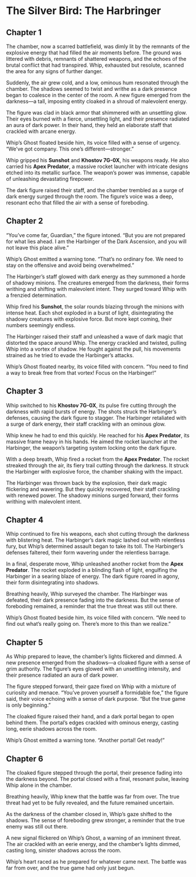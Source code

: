 # The Silver Bird: The Harbringer

## Chapter 1

The chamber, now a scarred battlefield, was dimly lit by the remnants of the explosive energy that had filled the air moments before. The ground was littered with debris, remnants of shattered weapons, and the echoes of the brutal conflict that had transpired. Whip, exhausted but resolute, scanned the area for any signs of further danger.

Suddenly, the air grew cold, and a low, ominous hum resonated through the chamber. The shadows seemed to twist and writhe as a dark presence began to coalesce in the center of the room. A new figure emerged from the darkness—a tall, imposing entity cloaked in a shroud of malevolent energy.

The figure was clad in black armor that shimmered with an unsettling glow. Their eyes burned with a fierce, unsettling light, and their presence radiated an aura of dark power. In their hand, they held an elaborate staff that crackled with arcane energy.

Whip’s Ghost floated beside him, its voice filled with a sense of urgency. “We’ve got company. This one’s different—stronger.”

Whip gripped his **Sunshot** and **Khostov 7G-0X**, his weapons ready. He also carried his **Apex Predator**, a massive rocket launcher with intricate designs etched into its metallic surface. The weapon’s power was immense, capable of unleashing devastating firepower.

The dark figure raised their staff, and the chamber trembled as a surge of dark energy surged through the room. The figure’s voice was a deep, resonant echo that filled the air with a sense of foreboding.

## Chapter 2

“You’ve come far, Guardian,” the figure intoned. “But you are not prepared for what lies ahead. I am the Harbinger of the Dark Ascension, and you will not leave this place alive.”

Whip’s Ghost emitted a warning tone. “That’s no ordinary foe. We need to stay on the offensive and avoid being overwhelmed.”

The Harbinger’s staff glowed with dark energy as they summoned a horde of shadowy minions. The creatures emerged from the darkness, their forms writhing and shifting with malevolent intent. They surged toward Whip with a frenzied determination.

Whip fired his **Sunshot**, the solar rounds blazing through the minions with intense heat. Each shot exploded in a burst of light, disintegrating the shadowy creatures with explosive force. But more kept coming, their numbers seemingly endless.

The Harbinger raised their staff and unleashed a wave of dark magic that distorted the space around Whip. The energy crackled and twisted, pulling Whip into a vortex of shadow. He fought against the pull, his movements strained as he tried to evade the Harbinger’s attacks.

Whip’s Ghost floated nearby, its voice filled with concern. “You need to find a way to break free from that vortex! Focus on the Harbinger!”

## Chapter 3

Whip switched to his **Khostov 7G-0X**, its pulse fire cutting through the darkness with rapid bursts of energy. The shots struck the Harbinger’s defenses, causing the dark figure to stagger. The Harbinger retaliated with a surge of dark energy, their staff crackling with an ominous glow.

Whip knew he had to end this quickly. He reached for his **Apex Predator**, its massive frame heavy in his hands. He aimed the rocket launcher at the Harbinger, the weapon’s targeting system locking onto the dark figure.

With a deep breath, Whip fired a rocket from the **Apex Predator**. The rocket streaked through the air, its fiery trail cutting through the darkness. It struck the Harbinger with explosive force, the chamber shaking with the impact.

The Harbinger was thrown back by the explosion, their dark magic flickering and wavering. But they quickly recovered, their staff crackling with renewed power. The shadowy minions surged forward, their forms writhing with malevolent intent.

## Chapter 4

Whip continued to fire his weapons, each shot cutting through the darkness with blistering heat. The Harbinger’s dark magic lashed out with relentless fury, but Whip’s determined assault began to take its toll. The Harbinger’s defenses faltered, their form wavering under the relentless barrage.

In a final, desperate move, Whip unleashed another rocket from the **Apex Predator**. The rocket exploded in a blinding flash of light, engulfing the Harbinger in a searing blaze of energy. The dark figure roared in agony, their form disintegrating into shadows.

Breathing heavily, Whip surveyed the chamber. The Harbinger was defeated, their dark presence fading into the darkness. But the sense of foreboding remained, a reminder that the true threat was still out there.

Whip’s Ghost floated beside him, its voice filled with concern. “We need to find out what’s really going on. There’s more to this than we realize.”

## Chapter 5

As Whip prepared to leave, the chamber’s lights flickered and dimmed. A new presence emerged from the shadows—a cloaked figure with a sense of grim authority. The figure’s eyes glowed with an unsettling intensity, and their presence radiated an aura of dark power.

The figure stepped forward, their gaze fixed on Whip with a mixture of curiosity and menace. “You’ve proven yourself a formidable foe,” the figure said, their voice echoing with a sense of dark purpose. “But the true game is only beginning.”

The cloaked figure raised their hand, and a dark portal began to open behind them. The portal’s edges crackled with ominous energy, casting long, eerie shadows across the room.

Whip’s Ghost emitted a warning tone. “Another portal! Get ready!”

## Chapter 6

The cloaked figure stepped through the portal, their presence fading into the darkness beyond. The portal closed with a final, resonant pulse, leaving Whip alone in the chamber.

Breathing heavily, Whip knew that the battle was far from over. The true threat had yet to be fully revealed, and the future remained uncertain.

As the darkness of the chamber closed in, Whip’s gaze shifted to the shadows. The sense of foreboding grew stronger, a reminder that the true enemy was still out there.

A new signal flickered on Whip’s Ghost, a warning of an imminent threat. The air crackled with an eerie energy, and the chamber’s lights dimmed, casting long, sinister shadows across the room.

Whip’s heart raced as he prepared for whatever came next. The battle was far from over, and the true game had only just begun.

